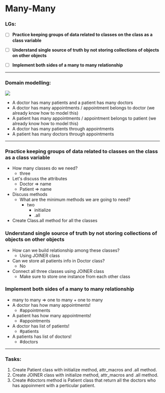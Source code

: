 # Many-Many

### LGs:

- [ ] **Practice keeping groups of data related to classes on the class as a class variable**
- [ ] **Understand single source of truth by not storing collections of objects on other objects**
- [ ] **Implement both sides of a many to many relationship**


---

### Domain modelling:

![](https://i.imgur.com/IXtlVuq.png)
* A doctor has many patients and a patient has many doctors
* A doctor has many appointments / appointment belongs to doctor (we already know how to model this)
* A patient has many appointments / appointment belongs to patient (we already know how to model this)
* A doctor has many patients through appointments
* A patient has many doctors through appointments


---

### Practice keeping groups of data related to classes on the class as a class variable
* How many classes do we need?
    * three
* Let's discuss the attributes
    * Doctor => name
    * Patient => name
* Discuss methods
    * What are the minimum methods we are going to need?
        * two
            * initialize
            * .all
* Create Class.all method for all the classes

### Understand single source of truth by not storing collections of objects on other objects
* How can we build relationship among these classes?
    * Using JOINER class
* Can we store all patients info in Doctor class?
    * No
* Connect all three classes using JOINER class
    * Make sure to store one instance from each other class

### Implement both sides of a many to many relationship
* many to many => one to many + one to many
* A doctor has how many appointments!
    * #appointments 
* A patient has how many appointments!
    * #appointments 
* A doctor has list of patients!
    * #patients
* A patients has list of doctors!
    * #doctors


---

### Tasks:

1. Create Patient class with initialize method, attr_macros and .all method.
2. Create JOINER class with initialize method, attr_macros and .all method.
3. Create #doctors method is Patient class that return all the doctors who has appoinment with a perticular patient.